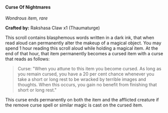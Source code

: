 #### Curse Of Nightmares
_Wondrous item, rare_

**Crafted by:** Rakshasa Claw x1 (Thaumaturge)

This scroll contains blasphemous words written in a dark ink, that when read aloud can permanently alter the makeup of a magical object. You may spend 1 hour reading this scroll aloud while holding a magical item. At the end of that hour, that item permanently becomes a cursed item with a curse that reads as follows:
> Curse: "When you attune to this item you become cursed. As long as you remain cursed, you have a 20 per cent chance whenever you take a short or long rest to be wracked by terrible images and thoughts. When this occurs, you gain no benefit from finishing that short or long rest."

This curse ends permanently on both the item and the afflicted creature if the remove curse spell or similar magic
is cast on the cursed item.